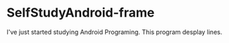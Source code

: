 # SelfStudyAndroid-frame

I've just started studying Android Programing. 
This program desplay lines.
